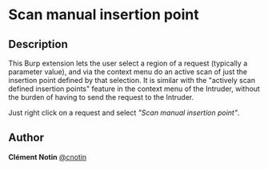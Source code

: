 # Scan manual insertion point

## Description
This Burp extension lets the user select a region of a request (typically a parameter value), and via the context menu do an active scan of just the insertion point defined by that selection.
It is similar with the "actively scan defined insertion points" feature in the context menu of the Intruder, without the burden of having to send the request to the Intruder.

Just right click on a request and select *"Scan manual insertion point"*.

## Author
**Clément Notin** [@cnotin](https://twitter.com/cnotin)
